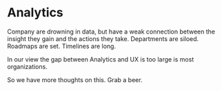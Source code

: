 # Analytics

Company are drowning in data, but have a weak connection between the insight they gain and the actions they take.  Departments are siloed. Roadmaps are set. Timelines are long.&#x20;

In our view the gap between Analytics and UX is too large is most organizations.&#x20;

So we have more thoughts on this.  Grab a beer.&#x20;

